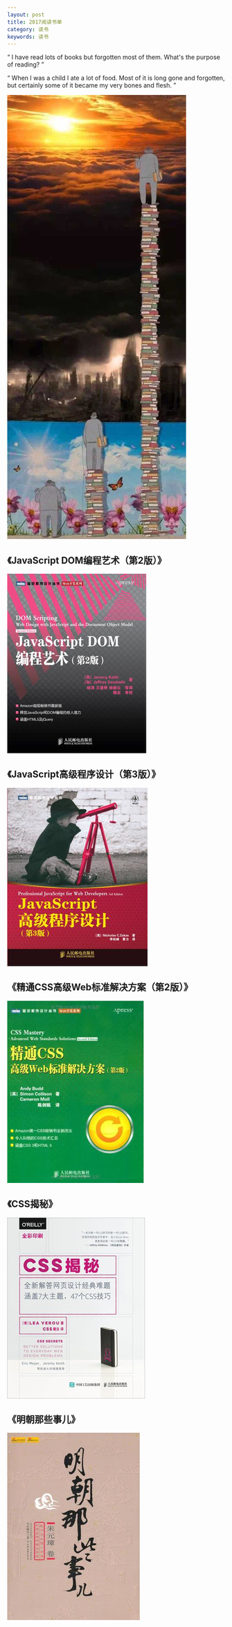 ```yaml
---
layout: post
title: 2017阅读书单
category: 读书
keywords: 读书
---
```


“ I have read lots of books but forgotten most of them. What's the purpose of reading? ”

“ When I was a child I ate a lot of food. Most of it is long gone and forgotten, but certainly some of it became my very bones and flesh. ”

![pic](/assets/img/read.jpg)

## 《JavaScript DOM编程艺术（第2版）》

![pic](/assets/img/jsdom.jpg)

## 《JavaScript高级程序设计（第3版）》

![pic](/assets/img/jspro.jpg)

## 《精通CSS高级Web标准解决方案（第2版）》

![pic](/assets/img/csspro.jpg)

## 《CSS揭秘》

![pic](/assets/img/csssecrets.jpg)

## 《明朝那些事儿》

![pic](/assets/img/mingchao.jpg)